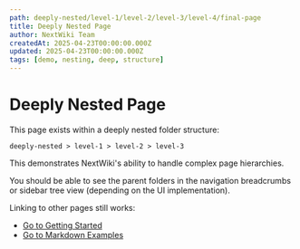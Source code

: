```yaml
---
path: deeply-nested/level-1/level-2/level-3/level-4/final-page
title: Deeply Nested Page
author: NextWiki Team
createdAt: 2025-04-23T00:00:00.000Z
updated: 2025-04-23T00:00:00.000Z
tags: [demo, nesting, deep, structure]
---
```


# Deeply Nested Page

This page exists within a deeply nested folder structure:

`deeply-nested > level-1 > level-2 > level-3`

This demonstrates NextWiki's ability to handle complex page hierarchies.

You should be able to see the parent folders in the navigation breadcrumbs or sidebar tree view (depending on the UI implementation).

Linking to other pages still works:

- [Go to Getting Started](/getting-started)
- [Go to Markdown Examples](/features/markdown-examples)

